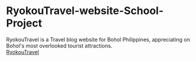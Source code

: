 # RyokouTravel-website-School-Project
RyokouTravel is a Travel blog website for Bohol Philippines, appreciating on Bohol's most overlooked tourist attractions.  
<a href="https://joshua-a69.github.io/RyokouTravel-website-School-Project/LogInPage.html">RyokouTravel</a>
